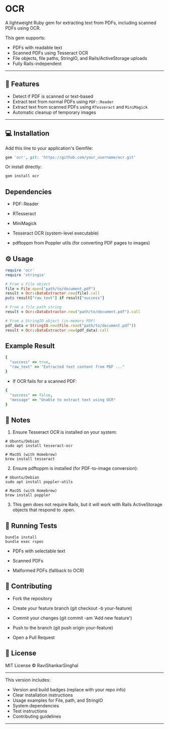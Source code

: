 # OCR

A lightweight Ruby gem for extracting text from PDFs, including scanned PDFs using OCR.

This gem supports:

- PDFs with readable text
- Scanned PDFs using Tesseract OCR
- File objects, file paths, StringIO, and Rails/ActiveStorage uploads
- Fully Rails-independent

---

## 🚀 Features

- Detect if PDF is scanned or text-based
- Extract text from normal PDFs using `PDF::Reader`
- Extract text from scanned PDFs using `RTesseract` and `MiniMagick`
- Automatic cleanup of temporary images

---

## 💻 Installation

Add this line to your application's Gemfile:

```ruby
gem 'ocr', git: 'https://github.com/your_username/ocr.git'
```

Or install directly:
```ruby
gem install ocr
```

## Dependencies
- PDF::Reader

- RTesseract

- MiniMagick

- Tesseract OCR (system-level executable)

- pdftoppm from Poppler utils (for converting PDF pages to images)

## ⚙️ Usage
```ruby
require 'ocr'
require 'stringio'

# From a File object
file = File.open("path/to/document.pdf")
result = Ocr::DataExtractor.new(file).call
puts result["raw_text"] if result["success"]

# From a file path string
result = Ocr::DataExtractor.new("path/to/document.pdf").call

# From a StringIO object (in-memory PDF)
pdf_data = StringIO.new(File.read("path/to/document.pdf"))
result = Ocr::DataExtractor.new(pdf_data).call
```

## Example Result
```ruby
{
  "success" => true,
  "raw_text" => "Extracted text content from PDF ..."
}
```
- If OCR fails for a scanned PDF:
```ruby
{
  "success" => false,
  "message" => "Unable to extract text using OCR"
}
```
## 🔧 Notes
1. Ensure Tesseract OCR is installed on your system:
```
# Ubuntu/Debian
sudo apt install tesseract-ocr

# MacOS (with Homebrew)
brew install tesseract
```
2. Ensure pdftoppm is installed (for PDF-to-image conversion):
```
# Ubuntu/Debian
sudo apt install poppler-utils

# MacOS (with Homebrew)
brew install poppler
```
3. This gem does not require Rails, but it will work with Rails ActiveStorage objects that respond to .open.

## 🧪 Running Tests
```
bundle install
bundle exec rspec
```

- PDFs with selectable text

- Scanned PDFs

- Malformed PDFs (fallback to OCR)

## 📝 Contributing

- Fork the repository

- Create your feature branch (git checkout -b your-feature)

- Commit your changes (git commit -am 'Add new feature')

- Push to the branch (git push origin your-feature)

- Open a Pull Request

## 📝 License

MIT License © RaviShankarSinghal


---

This version includes:

- Version and build badges (replace with your repo info)  
- Clear installation instructions  
- Usage examples for File, path, and StringIO  
- System dependencies  
- Test instructions  
- Contributing guidelines  

---